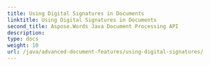 ```yaml
---
title: Using Digital Signatures in Documents
linktitle: Using Digital Signatures in Documents
second_title: Aspose.Words Java Document Processing API
description: 
type: docs
weight: 10
url: /java/advanced-document-features/using-digital-signatures/
---
```

